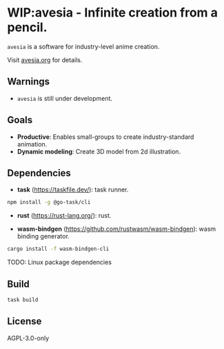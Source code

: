 # WIP:avesia - Infinite creation from a pencil.

`avesia` is a software for industry-level anime creation.

Visit [avesia.org](https://avesia.org/) for details.

## Warnings

- `avesia` is still under development.

## Goals

- **Productive**: Enables small-groups to create industry-standard animation.
- **Dynamic modeling**: Create 3D model from 2d illustration.

## Dependencies

- **task** (https://taskfile.dev/): task runner.

```bash
npm install -g @go-task/cli
```

- **rust** (https://rust-lang.org/): rust.

- **wasm-bindgen** (https://github.com/rustwasm/wasm-bindgen): wasm binding generator.

```bash
cargo install -f wasm-bindgen-cli
```

TODO: Linux package dependencies

## Build

```bash
task build
```

## License

AGPL-3.0-only
